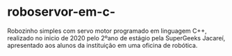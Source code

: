 # roboservor-em-c-
Robozinho simples com servo motor programado em linguagem C++, realizado no inicio de 2020 pelo 2ºano de estágio pela SuperGeeks Jacareí, apresentado aos alunos da instituição em uma oficina de robótica. 
